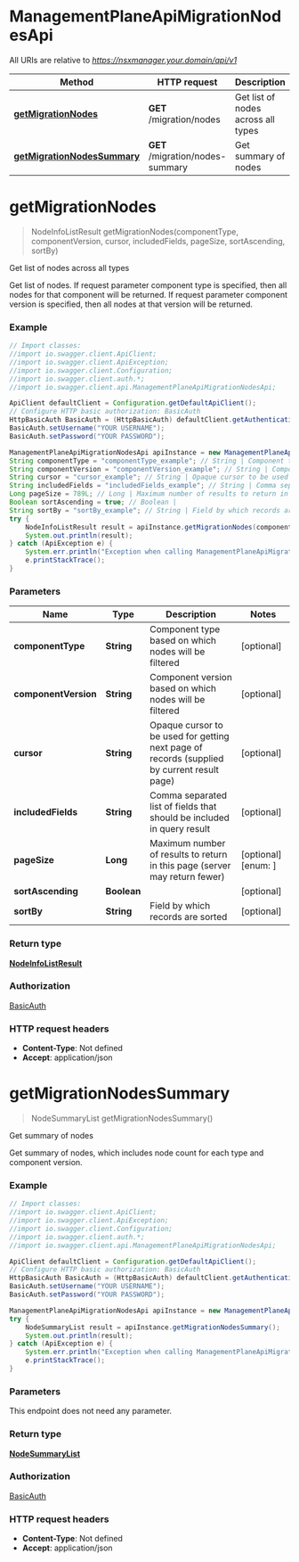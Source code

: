 # ManagementPlaneApiMigrationNodesApi

All URIs are relative to *https://nsxmanager.your.domain/api/v1*

Method | HTTP request | Description
------------- | ------------- | -------------
[**getMigrationNodes**](ManagementPlaneApiMigrationNodesApi.md#getMigrationNodes) | **GET** /migration/nodes | Get list of nodes across all types
[**getMigrationNodesSummary**](ManagementPlaneApiMigrationNodesApi.md#getMigrationNodesSummary) | **GET** /migration/nodes-summary | Get summary of nodes

<a name="getMigrationNodes"></a>
# **getMigrationNodes**
> NodeInfoListResult getMigrationNodes(componentType, componentVersion, cursor, includedFields, pageSize, sortAscending, sortBy)

Get list of nodes across all types

Get list of nodes. If request parameter component type is specified, then all nodes for that component will be returned. If request parameter component version is specified, then all nodes at that version will be returned. 

### Example
```java
// Import classes:
//import io.swagger.client.ApiClient;
//import io.swagger.client.ApiException;
//import io.swagger.client.Configuration;
//import io.swagger.client.auth.*;
//import io.swagger.client.api.ManagementPlaneApiMigrationNodesApi;

ApiClient defaultClient = Configuration.getDefaultApiClient();
// Configure HTTP basic authorization: BasicAuth
HttpBasicAuth BasicAuth = (HttpBasicAuth) defaultClient.getAuthentication("BasicAuth");
BasicAuth.setUsername("YOUR USERNAME");
BasicAuth.setPassword("YOUR PASSWORD");

ManagementPlaneApiMigrationNodesApi apiInstance = new ManagementPlaneApiMigrationNodesApi();
String componentType = "componentType_example"; // String | Component type based on which nodes will be filtered
String componentVersion = "componentVersion_example"; // String | Component version based on which nodes will be filtered
String cursor = "cursor_example"; // String | Opaque cursor to be used for getting next page of records (supplied by current result page)
String includedFields = "includedFields_example"; // String | Comma separated list of fields that should be included in query result
Long pageSize = 789L; // Long | Maximum number of results to return in this page (server may return fewer)
Boolean sortAscending = true; // Boolean | 
String sortBy = "sortBy_example"; // String | Field by which records are sorted
try {
    NodeInfoListResult result = apiInstance.getMigrationNodes(componentType, componentVersion, cursor, includedFields, pageSize, sortAscending, sortBy);
    System.out.println(result);
} catch (ApiException e) {
    System.err.println("Exception when calling ManagementPlaneApiMigrationNodesApi#getMigrationNodes");
    e.printStackTrace();
}
```

### Parameters

Name | Type | Description  | Notes
------------- | ------------- | ------------- | -------------
 **componentType** | **String**| Component type based on which nodes will be filtered | [optional]
 **componentVersion** | **String**| Component version based on which nodes will be filtered | [optional]
 **cursor** | **String**| Opaque cursor to be used for getting next page of records (supplied by current result page) | [optional]
 **includedFields** | **String**| Comma separated list of fields that should be included in query result | [optional]
 **pageSize** | **Long**| Maximum number of results to return in this page (server may return fewer) | [optional] [enum: ]
 **sortAscending** | **Boolean**|  | [optional]
 **sortBy** | **String**| Field by which records are sorted | [optional]

### Return type

[**NodeInfoListResult**](NodeInfoListResult.md)

### Authorization

[BasicAuth](../README.md#BasicAuth)

### HTTP request headers

 - **Content-Type**: Not defined
 - **Accept**: application/json

<a name="getMigrationNodesSummary"></a>
# **getMigrationNodesSummary**
> NodeSummaryList getMigrationNodesSummary()

Get summary of nodes

Get summary of nodes, which includes node count for each type and component version.

### Example
```java
// Import classes:
//import io.swagger.client.ApiClient;
//import io.swagger.client.ApiException;
//import io.swagger.client.Configuration;
//import io.swagger.client.auth.*;
//import io.swagger.client.api.ManagementPlaneApiMigrationNodesApi;

ApiClient defaultClient = Configuration.getDefaultApiClient();
// Configure HTTP basic authorization: BasicAuth
HttpBasicAuth BasicAuth = (HttpBasicAuth) defaultClient.getAuthentication("BasicAuth");
BasicAuth.setUsername("YOUR USERNAME");
BasicAuth.setPassword("YOUR PASSWORD");

ManagementPlaneApiMigrationNodesApi apiInstance = new ManagementPlaneApiMigrationNodesApi();
try {
    NodeSummaryList result = apiInstance.getMigrationNodesSummary();
    System.out.println(result);
} catch (ApiException e) {
    System.err.println("Exception when calling ManagementPlaneApiMigrationNodesApi#getMigrationNodesSummary");
    e.printStackTrace();
}
```

### Parameters
This endpoint does not need any parameter.

### Return type

[**NodeSummaryList**](NodeSummaryList.md)

### Authorization

[BasicAuth](../README.md#BasicAuth)

### HTTP request headers

 - **Content-Type**: Not defined
 - **Accept**: application/json

